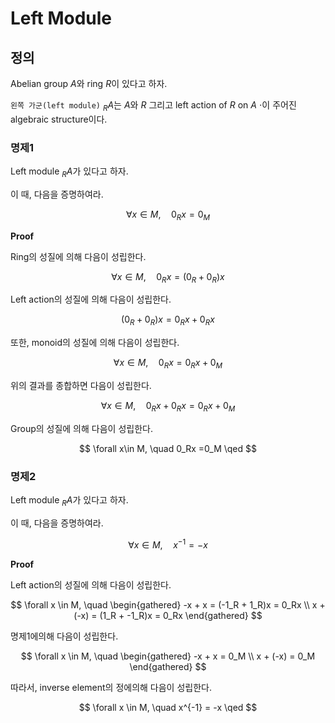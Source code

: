 # Left Module
## 정의
Abelian group $A$와 ring $R$이 있다고 하자.

`왼쪽 가군(left module)` $_RA$는 $A$와 $R$ 그리고 left action of $R$ on $A$ $\cdot$이 주어진 algebraic structure이다.

### 명제1
Left module $_RA$가 있다고 하자.

이 때, 다음을 증명하여라.

$$ \forall x \in M, \quad  0_Rx =0_M $$

**Proof**

Ring의 성질에 의해 다음이 성립한다.

$$ \forall x\in M, \quad 0_Rx = (0_R + 0_R)x $$

Left action의 성질에 의해 다음이 성립한다. 

$$ (0_R + 0_R)x = 0_Rx + 0_Rx $$

또한, monoid의 성질에 의해 다음이 성립한다.

$$ \forall x\in M, \quad 0_Rx = 0_Rx + 0_M $$

위의 결과를 종합하면 다음이 성립한다.

$$ \forall x\in M, \quad 0_Rx + 0_Rx = 0_Rx + 0_M $$

Group의 성질에 의해 다음이 성립한다.

$$ \forall x\in M, \quad 0_Rx =0_M \qed $$

### 명제2
Left module $_RA$가 있다고 하자.

이 때, 다음을 증명하여라.

$$ \forall x \in M, \quad x^{-1} = -x $$

**Proof**

Left action의 성질에 의해 다음이 성립한다. 

$$ \forall x \in M, \quad \begin{gathered} -x + x = (-1_R + 1_R)x = 0_Rx \\ x + (-x) = (1_R + -1_R)x = 0_Rx  \end{gathered}  $$

명제1에의해 다음이 성립한다.

$$ \forall x \in M, \quad \begin{gathered} -x + x = 0_M \\ x + (-x) = 0_M  \end{gathered}  $$

따라서, inverse element의 정에의해 다음이 성립한다.

$$ \forall x \in M, \quad x^{-1} = -x \qed $$